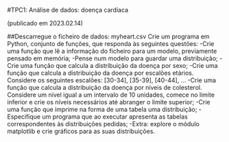 #TPC1: Análise de dados: doença cardíaca

(publicado em 2023.02.14)

##Descarregue o ficheiro de dados: myheart.csv Crie um programa em Python, conjunto de funções, que responda às seguintes questões:
-Crie uma função que lê a informação do ficheiro para um modelo, previamente pensado em memória;
-Pense num modelo para guardar uma distribuição;
-Crie uma função que calcula a distribuição da doença por sexo;
-Crie uma função que calcula a distribuição da doença por escalões etários. Considere os seguintes escalões: [30-34], [35-39], [40-44], ...
-Crie uma função que calcula a distribuição da doença por níveis de colesterol. Considere um nível igual a um intervalo de 10 unidades, comece no limite inferior e crie os níveis necessários até abranger o limite superior;
-Crie uma função que imprime na forma de uma tabela uma distribuição;
-Especifique um programa que ao executar apresenta as tabelas correspondentes às distribuições pedidas;
-Extra: explore o módulo matplotlib e crie gráficos para as suas distribuições.
